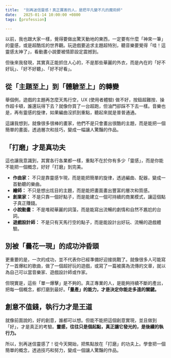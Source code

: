 ```yaml
---
title:  "別再迷信靈感！真正厲害的人，是把平凡變不凡的魔術師"
date:   2025-01-14 10:00:00 +0800
tags: [profession]

---
```


以前，我也跟大家一樣，覺得要做出驚天動地的東西，一定要有什麼「神來一筆」的靈感，或是超酷炫的世界觀。玩遊戲要追求主題超特別，聽音樂要覺得「哇！這靈感太神了」，看動畫小說要被情節設定震撼到。

但後來我發現，其實真正能抓住人心的，不是那些華麗的外衣，而是內在的「好不好玩」、「好不好聽」、「好不好看」。

## 從「主題至上」到「體驗至上」的轉變

舉個例，遊戲的主題再怎麼天馬行空，UX (使用者體驗) 做不好，按鈕超難按、操作超卡頓，誰還玩得下去？就像你買了一台超跑，但油門卻踩不下去一樣。音樂也是，再有靈感的旋律，如果編曲沒抓到重點，聽起來就是普普通通。

這讓我想到，就像很多很棒的畫家，他們不是只會畫出很酷的主題，而是能把一個簡單的畫面，透過層次和技巧，變成一幅讓人驚豔的作品。

## 「打磨」才是真功夫

這也讓我意識到，其實各行各業都一樣，重點不在於你有多少「靈感」，而是你能不能把一個概念，好好「打磨」到完美。

*   **作曲家：** 不只是靠靈感乍現，而是能把簡單的旋律，透過編曲、配器，變成一首動聽的樂曲。
*   **繪師：** 不只是想出炫目的主題，而是能把畫面畫出豐富的層次和質感。
*   **創業家：** 不是只靠一個好點子，而是能建立一個可持續的商業模式，讓這個點子真正賺錢。
*   **小說動畫：** 不是堆砌華麗的詞藻，而是能寫出流暢的劇情和自然不尷尬的台詞。
*   **遊戲設計師：** 不是只有天馬行空的點子，而是能設計出好玩、流暢的遊戲體驗。

## 別被「曇花一現」的成功沖昏頭

更重要的是，一次的成功，並不代表你已經準備好迎接挑戰了。就像很多人可能寫了一首爆紅的歌曲，做了一個超好玩的遊戲，或寫了一篇被廣為流傳的文章，就以為自己可以當音樂家、遊戲設計師或作家。

但現實是，這些「單一爆擊」是不夠的。真正專業的人，是能夠持續不斷的產出，把每一個概念，都打磨到最好。**「量產」的能力，才是決定你能走多遠的關鍵。**

## 創意不值錢，執行力才是王道

就像前面說的，好的創意，誰都可以想。但能不能把這個創意實現，並且做到「好」，才是真正的考驗。**靈感，往往只是個起點，真正讓它發光的，是後續的執行力。**

所以，別再迷信靈感了！從今天開始，把焦點放在「打磨」的功夫上。學會把一個簡單的概念，透過技巧和努力，變成一個讓人驚豔的作品。


